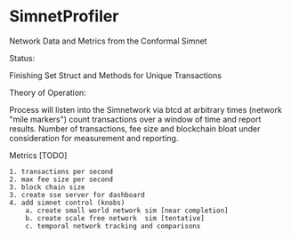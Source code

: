 SimnetProfiler
==============

Network Data and Metrics from the Conformal Simnet

Status:

  Finishing Set Struct and Methods for Unique Transactions
  
Theory of Operation:

  Process will listen into the Simnetwork via btcd at arbitrary times (network "mile markers")
  count transactions over a window of time and report results.
  Number of transactions, fee size and blockchain bloat under consideration for measurement 
  and reporting.
  


Metrics [TODO]

	1. transactions per second
	2. max fee size per second
	3. block chain size
	3. create sse server for dashboard
	4. add simnet control (knobs)
	    a. create small world network sim [near completion]
	    b. create scale free network  sim [tentative]
	    c. temporal network tracking and comparisons
 
       

